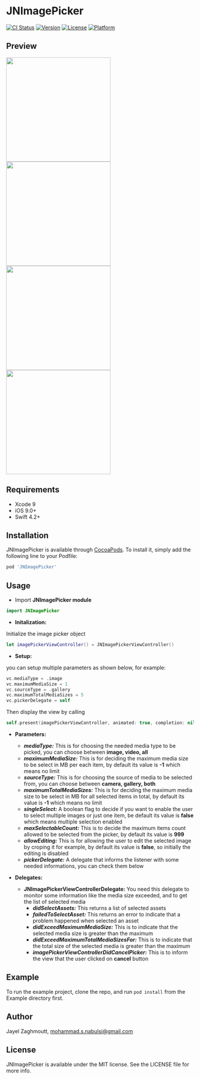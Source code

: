 # JNImagePicker

[![CI Status](https://img.shields.io/travis/mohammadnabulsi/JNImagePicker.svg?style=flat)](https://travis-ci.org/mohammadnabulsi/JNImagePicker)
[![Version](https://img.shields.io/cocoapods/v/JNImagePicker.svg?style=flat)](https://cocoapods.org/pods/JNImagePicker)
[![License](https://img.shields.io/cocoapods/l/JNImagePicker.svg?style=flat)](https://cocoapods.org/pods/JNImagePicker)
[![Platform](https://img.shields.io/cocoapods/p/JNImagePicker.svg?style=flat)](https://cocoapods.org/pods/JNImagePicker)

## Preview
<img src="https://github.com/JNDisrupter/JNImagePicker/blob/update-readmeFile/Images/recentContent.png" width="280"/> <img src="https://github.com/JNDisrupter/JNImagePicker/blob/update-readmeFile/Images/favoriteContent.png" width="280"/> <img src="https://github.com/JNDisrupter/JNImagePicker/blob/update-readmeFile/Images/albumsSwitcher.png" width="280"/> <img src="https://github.com/JNDisrupter/JNImagePicker/blob/update-readmeFile/Images/selections.png" width="280"/>

## Requirements

- Xcode 9
- iOS 9.0+
- Swift 4.2+

## Installation

JNImagePicker is available through [CocoaPods](https://cocoapods.org). To install
it, simply add the following line to your Podfile:

```ruby
pod 'JNImagePicker'
```
## Usage

- Import **JNImagePicker module**
```swift
import JNImagePicker
```
- **Initalization:**

Initialize the image picker object

```swift
let imagePickerViewController() = JNImagePickerViewController()
```

- **Setup:**

you can setup multiple parameters as shown below, for example:
```swift
vc.mediaType = .image
vc.maximumMediaSize = 1
vc.sourceType = .gallery
vc.maximumTotalMediaSizes = 5
vc.pickerDelegate = self
```

Then display the view by calling
```swift
self.present(imagePickerViewController, animated: true, completion: nil)
```

  - **Parameters:**
    - ***mediaType:***
  This is for choosing the needed media type to be picked, you can choose between **image, video, all**
    - ***maximumMediaSize:***
  This is for deciding the maximum media size to be select in MB per each item, by default its value is **-1** which means no limit
    - ***sourceType:***
  This is for choosing the source of media to be selected from, you can choose between **camera, gallery, both**
    - ***maximumTotalMediaSizes:***
  This is for deciding the maximum media size to be select in MB for all selected items in total, by default its value is **-1** which means no limit
    - ***singleSelect:***
  A boolean flag to decide if you want to enable the user to select multiple images or just one item, be default its value is **false** which means multiple selection enabled
    - ***maxSelectableCount:***
  This is to decide the maximum items count allowed to be selected from the picker, by default its value is **999**
    - ***allowEditing:***
    This is for allowing the user to edit the selected image by croping it for example, by default its value is **false**, so initially the editing is disabled
    - ***pickerDelegate:***
  A delegate that informs the listener with some needed informations, you can check them below

- **Delegates:**
  - **JNImagePickerViewControllerDelegate:**
  You need this delegate to monitor some information like the media size exceeded, and to get the list of selected media
    - ***didSelectAssets:***
    This returns a list of selected assets
    - ***failedToSelectAsset:***
    This returns an error to indicate that a problem happened when selected an asset
    - ***didExceedMaximumMediaSize:***
    This is to indicate that the selected media size is greater than the maximum
    - ***didExceedMaximumTotalMediaSizesFor:***
    This is to indicate that the total size of the selected media is greater than the maximum
    - ***imagePickerViewControllerDidCancelPicker:***
    This is to inform the view that the user clicked on **cancel** button
## Example

To run the example project, clone the repo, and run `pod install` from the Example directory first.

## Author

Jayel Zaghmoutt, mohammad.s.nabulsi@gmail.com

## License

JNImagePicker is available under the MIT license. See the LICENSE file for more info.
